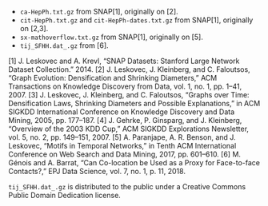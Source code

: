 * `ca-HepPh.txt.gz` from SNAP[1], originally on [2].
* `cit-HepPh.txt.gz` and `cit-HepPh-dates.txt.gz` from SNAP[1], originally on [2,3].
* `sx-mathoverflow.txt.gz` from SNAP[1], originally on [5].
* `tij_SFHH.dat_.gz` from [6].

[1] J. Leskovec and A. Krevl, “SNAP Datasets: Stanford Large Network Dataset Collection.” 2014.
[2] J. Leskovec, J. Kleinberg, and C. Faloutsos, “Graph Evolution: Densification and Shrinking Diameters,” ACM Transactions on Knowledge Discovery from Data, vol. 1, no. 1, pp. 1–41, 2007.
[3] J. Leskovec, J. Kleinberg, and C. Faloutsos, “Graphs over Time: Densification Laws, Shrinking Diameters and Possible Explanations,” in ACM SIGKDD International Conference on Knowledge Discovery and Data Mining, 2005, pp. 177–187.
[4] J. Gehrke, P. Ginsparg, and J. Kleinberg, “Overview of the 2003 KDD Cup,” ACM SIGKDD Explorations Newsletter, vol. 5, no. 2, pp. 149–151, 2007.
[5] A. Paranjape, A. R. Benson, and J. Leskovec, “Motifs in Temporal Networks,” in Tenth ACM International Conference on Web Search and Data Mining, 2017, pp. 601–610.
[6] M. Génois and A. Barrat, “Can Co-location be Used as a Proxy for Face-to-face Contacts?,” EPJ Data Science, vol. 7, no. 1, p. 11, 2018.

`tij_SFHH.dat_.gz` is distributed to the public under a Creative Commons Public Domain Dedication license.
